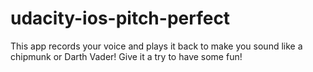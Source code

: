 # udacity-ios-pitch-perfect
This app records your voice and plays it back to make you sound like a chipmunk or Darth Vader! Give it a try to have some fun!
